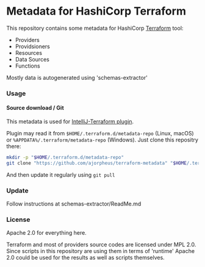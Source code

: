 Metadata for HashiCorp Terraform
========

This repository contains some metadata for HashiCorp [Terraform](https://www.terraform.io) tool:
 * Providers
 * Providsioners
 * Resources
 * Data Sources
 * Functions

Mostly data is autogenerated using 'schemas-extractor'



### Usage

#### Source download / Git

This metadata is used for [IntelliJ-Terraform plugin](https://plugins.jetbrains.com/plugin/7808).

Plugin may read it from `$HOME/.terraform.d/metadata-repo` (Linux, macOS) or `%APPDATA%/.terraform/metadata-repo` (Windows).
Just clone this repositry there:
```bash
mkdir -p "$HOME/.terraform.d/metadata-repo"
git clone "https://github.com/ajorpheus/terraform-metadata" "$HOME/.terraform.d/metadata-repo"
```
And then update it regularly using `git pull`

### Update
Follow instructions at schemas-extractor/ReadMe.md


### License

Apache 2.0 for everything here.

Terraform and most of providers source codes are licensed under MPL 2.0.
Since scripts in this repository are using them in terms of 'runtime' Apache 2.0 could be used for the results as well as scripts themselves.

